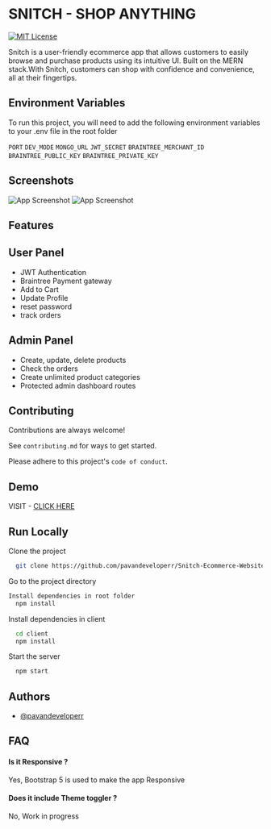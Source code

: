 
# SNITCH - SHOP ANYTHING
[![MIT License](https://img.shields.io/badge/License-MIT-green.svg)](https://github.com/pavandeveloperr/Snitch-Ecommerce-Website/blob/master/LICENSE.md)

Snitch is a user-friendly ecommerce app that allows customers to easily browse and purchase products using its intuitive UI. Built on the MERN stack.With Snitch, customers can shop with confidence and convenience, all at their fingertips.


## Environment Variables

To run this project, you will need to add the following environment variables to your .env file in the root folder

`PORT` 
`DEV_MODE`
`MONGO_URL`
`JWT_SECRET`
`BRAINTREE_MERCHANT_ID`
`BRAINTREE_PUBLIC_KEY` 
`BRAINTREE_PRIVATE_KEY` 

## Screenshots

![App Screenshot](https://user-images.githubusercontent.com/63870995/234013016-342fe33e-243b-474a-91f3-c2ec5186f09a.png) 
![App Screenshot](https://user-images.githubusercontent.com/63870995/234013230-6bbc1959-d0d9-4dc6-b3cf-cd08e6341334.png)



## Features
## User Panel
- JWT Authentication
- Braintree Payment gateway
- Add to Cart
- Update Profile
- reset password
- track orders

## Admin Panel
- Create, update, delete products
- Check the orders
- Create unlimited product categories
- Protected admin dashboard routes



## Contributing

Contributions are always welcome!

See `contributing.md` for ways to get started.

Please adhere to this project's `code of conduct`.


## Demo

VISIT - [CLICK HERE](https://enchanting-top-coat-bear.cyclic.app/)


## Run Locally

Clone the project

```bash
  git clone https://github.com/pavandeveloperr/Snitch-Ecommerce-Website.git
```

Go to the project directory

```bash
Install dependencies in root folder
  npm install
```

Install dependencies in client

```bash
  cd client
  npm install
```

Start the server

```bash
  npm start
```


## Authors

- [@pavandeveloperr](https://www.linkedin.com/in/pavankulkarnii)


## FAQ

#### Is it Responsive ?

Yes, Bootstrap 5 is used to make the app Responsive

#### Does it include Theme toggler ?

No, Work in progress


